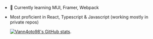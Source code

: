 - 🌱 Currently learning MUI, Framer, Webpack
- Most proficient in React, Typescript & Javascript (working mostly in private repos)

    [![Vann4oto98's GitHub stats](https://github-readme-stats.vercel.app/api?username=vann4oto98&show_icons=true&theme=radical)](https://github.com/anuraghazra/github-readme-stats).


<!--
**vann4oto98/vann4oto98** is a ✨ _special_ ✨ repository because its `README.md` (this file) appears on your GitHub profile.
[![Top Langs](https://github-readme-stats.vercel.app/api/top-langs/?username=vann4oto98&layout=compact)](https://github.com/vann4oto98/github-readme-stats)
Here are some ideas to get you started:

- 🔭 I’m currently working on ...
- 🌱 I’m currently learning ...
- 👯 I’m looking to collaborate on ...
- 🤔 I’m looking for help with ...
- 💬 Ask me about ...
- 📫 How to reach me: ...
- 😄 Pronouns: ...
- ⚡ Fun fact: ...
-->
